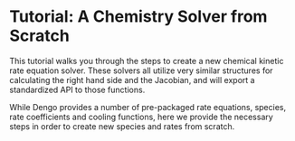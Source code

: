 Tutorial: A Chemistry Solver from Scratch
=========================================

This tutorial walks you through the steps to create a new chemical kinetic rate
equation solver.  These solvers all utilize very similar structures for
calculating the right hand side and the Jacobian, and will export a
standardized API to those functions.  

While Dengo provides a number of pre-packaged rate equations, species, rate
coefficients and cooling functions, here we provide the necessary steps in
order to create new species and rates from scratch.
